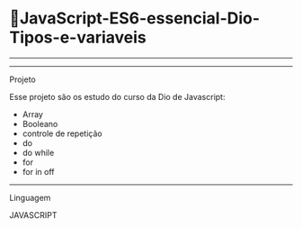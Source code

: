# 🧩JavaScript-ES6-essencial-Dio-Tipos-e-variaveis
****************************************************************************





**************************************************************************
Projeto

Esse projeto são os estudo do curso da Dio de Javascript:

- Array
- Booleano 
- controle de repetição
- do
- do while
- for
- for in off

*****************************************************************************
Linguagem

JAVASCRIPT
